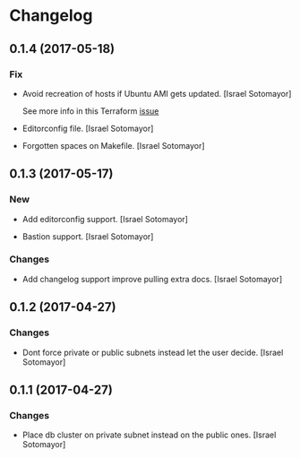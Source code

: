# Changelog


## 0.1.4 (2017-05-18)

### Fix

* Avoid recreation of hosts if Ubuntu AMI gets updated. [Israel Sotomayor]

  See more info in this Terraform [issue](https://github.com/hashicorp/terraform/issues/13044#issuecomment-289046234)

* Editorconfig file. [Israel Sotomayor]

* Forgotten spaces on Makefile. [Israel Sotomayor]


## 0.1.3 (2017-05-17)

### New

* Add editorconfig support. [Israel Sotomayor]

* Bastion support. [Israel Sotomayor]

### Changes

* Add changelog support improve pulling extra docs. [Israel Sotomayor]


## 0.1.2 (2017-04-27)

### Changes

* Dont force private or public subnets instead let the user decide. [Israel Sotomayor]


## 0.1.1 (2017-04-27)

### Changes

* Place db cluster on private subnet instead on the public ones. [Israel Sotomayor]



